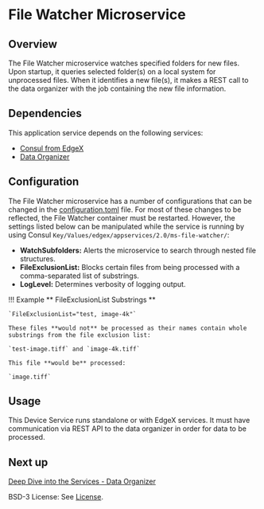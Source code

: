 # File Watcher Microservice

## Overview
The File Watcher microservice watches specified folders for new files. Upon startup, it queries selected folder(s) on a local system for unprocessed files. When it identifies a new file(s), it makes a REST call to the data organizer with the job containing the new file information. 

## Dependencies
This application service depends on the following services:

- [Consul from EdgeX](https://docs.edgexfoundry.org/2.3/security/Ch-Secure-Consul/)
- [Data Organizer](ms-data-organizer.md)

## Configuration
The File Watcher microservice has a number of configurations that can be changed in the [configuration.toml](https://github.com/intel/AiCSD/blob/main/ms-file-watcher/res/configuration.toml) file. For most of these changes to be reflected, the File Watcher container must be restarted. However, the settings listed below can be manipulated while the service is running by using Consul `Key/Values/edgex/appservices/2.0/ms-file-watcher/`:

- **WatchSubfolders:** Alerts the microservice to search through nested file structures.
- **FileExclusionList:** Blocks certain files from being processed with a comma-separated list of substrings. 
- **LogLevel:** Determines verbosity of logging output.

!!! Example 
    ** FileExclusionList Substrings **

    `FileExclusionList="test, image-4k"`

    These files **would not** be processed as their names contain whole substrings from the file exclusion list:

    `test-image.tiff` and `image-4k.tiff` 

    This file **would be** processed:
    
    `image.tiff`


## Usage
This Device Service runs standalone or with EdgeX services. It must have communication via REST API to the
data organizer in order for data to be processed.


## Next up

[Deep Dive into the Services - Data Organizer](ms-data-organizer.md)

BSD-3 License: See [License](../LICENSE.md).
